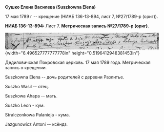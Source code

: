 **Сушко Елена Василева (Suszkowna Elena)**

17 мая 1789 г -- крещение (НИАБ 136-13-894, лист 7, №27/1789-р (ориг)).

**НИАБ 136-13-894:** Лист 7. **Метрическая запись №27/1789-р (ориг).**

![](./media/7cad3092c16e029e00f5d6773f726bfebb0f64a1.png){width="6.496527777777778in"
height="0.5196412948381453in"}

Дедиловичская Покровская церковь. 17 мая 1789 года. Метрическая запись о
крещении.

Suszkowna Elena -- дочь родителей с деревни Разлитье.

Suszko Wasil -- отец.

Suszkowa Ahapa -- мать.

Suszko Leon - кум.

Stralczonkowa Palanieja - кума.

Jazgunowicz Antoni -- ксёндз.
